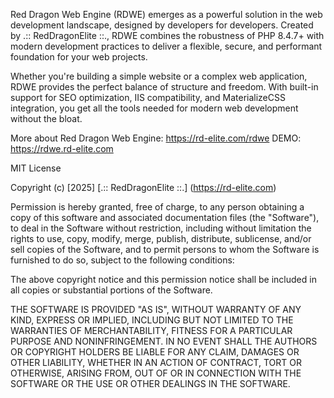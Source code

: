 Red Dragon Web Engine (RDWE) emerges as a powerful solution in the web development landscape, designed by developers for developers. 
Created by .:: RedDragonElite ::., RDWE combines the robustness of PHP 8.4.7+ with modern development practices to deliver a flexible, 
secure, and performant foundation for your web projects.

Whether you're building a simple website or a complex web application, RDWE provides the perfect balance of structure and freedom. 
With built-in support for SEO optimization, IIS compatibility, and MaterializeCSS integration, 
you get all the tools needed for modern web development without the bloat.

More about Red Dragon Web Engine: https://rd-elite.com/rdwe
DEMO: https://rdwe.rd-elite.com

MIT License

Copyright (c) [2025] [.:: RedDragonElite ::.] (https://rd-elite.com)

Permission is hereby granted, free of charge, to any person obtaining a copy
of this software and associated documentation files (the "Software"), to deal
in the Software without restriction, including without limitation the rights
to use, copy, modify, merge, publish, distribute, sublicense, and/or sell
copies of the Software, and to permit persons to whom the Software is
furnished to do so, subject to the following conditions:

The above copyright notice and this permission notice shall be included in all
copies or substantial portions of the Software.

THE SOFTWARE IS PROVIDED "AS IS", WITHOUT WARRANTY OF ANY KIND, EXPRESS OR
IMPLIED, INCLUDING BUT NOT LIMITED TO THE WARRANTIES OF MERCHANTABILITY,
FITNESS FOR A PARTICULAR PURPOSE AND NONINFRINGEMENT. IN NO EVENT SHALL THE
AUTHORS OR COPYRIGHT HOLDERS BE LIABLE FOR ANY CLAIM, DAMAGES OR OTHER
LIABILITY, WHETHER IN AN ACTION OF CONTRACT, TORT OR OTHERWISE, ARISING FROM,
OUT OF OR IN CONNECTION WITH THE SOFTWARE OR THE USE OR OTHER DEALINGS IN THE
SOFTWARE.
